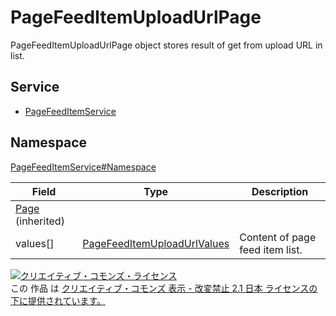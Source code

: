 # PageFeedItemUploadUrlPage

PageFeedItemUploadUrlPage object stores result of get from upload URL in list.

## Service

- [PageFeedItemService](../../services/PageFeedItemService.md)

## Namespace

[PageFeedItemService#Namespace](../../services/PageFeedItemService.md#namespace)

| Field                                 | Type                                                            | Description                   |
|---------------------------------------|-----------------------------------------------------------------|----------------------|
| [Page](../Common/Page.md) (inherited) |                                                                 |                      |
| values[]                              | [PageFeedItemUploadUrlValues](./PageFeedItemUploadUrlValues.md) | Content of page feed item list.|

[![クリエイティブ・コモンズ・ライセンス](https://i.creativecommons.org/l/by-nd/2.1/jp/88x31.png)](http://creativecommons.org/licenses/by-nd/2.1/jp/)<br>
この 作品 は [クリエイティブ・コモンズ 表示 - 改変禁止 2.1 日本 ライセンスの下に提供されています。](http://creativecommons.org/licenses/by-nd/2.1/jp/)
